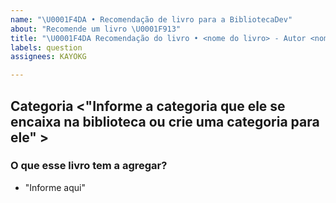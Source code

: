 ```yaml
---
name: "\U0001F4DA • Recomendação de livro para a BibliotecaDev"
about: "Recomende um livro \U0001F913"
title: "\U0001F4DA Recomendação do livro • <nome do livro> - Autor <nome do autor>"
labels: question
assignees: KAYOKG

---
```


## Categoria <"Informe a categoria que ele se encaixa na biblioteca ou crie uma categoria para ele" >

### O que esse livro tem a agregar?

* "Informe aqui"

